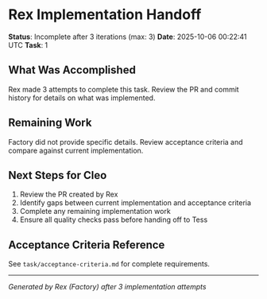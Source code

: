 # Rex Implementation Handoff

**Status**: Incomplete after 3 iterations (max: 3)
**Date**: 2025-10-06 00:22:41 UTC
**Task**: 1

## What Was Accomplished

Rex made 3 attempts to complete this task. Review the PR and commit history for details on what was implemented.

## Remaining Work

Factory did not provide specific details. Review acceptance criteria and compare against current implementation.

## Next Steps for Cleo

1. Review the PR created by Rex
2. Identify gaps between current implementation and acceptance criteria
3. Complete any remaining implementation work
4. Ensure all quality checks pass before handing off to Tess

## Acceptance Criteria Reference

See `task/acceptance-criteria.md` for complete requirements.

---
*Generated by Rex (Factory) after 3 implementation attempts*
